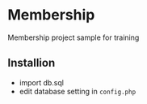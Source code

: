 # Membership
Membership project sample for training

## Installion

* import db.sql
* edit database setting in `config.php`

